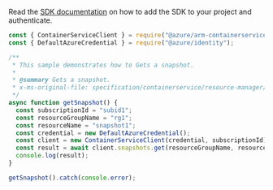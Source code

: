 Read the [SDK documentation](https://github.com/Azure/azure-sdk-for-js/blob/%40azure%2Farm-containerservice_16.0.0/sdk/containerservice/arm-containerservice/README.md) on how to add the SDK to your project and authenticate.

```javascript
const { ContainerServiceClient } = require("@azure/arm-containerservice");
const { DefaultAzureCredential } = require("@azure/identity");

/**
 * This sample demonstrates how to Gets a snapshot.
 *
 * @summary Gets a snapshot.
 * x-ms-original-file: specification/containerservice/resource-manager/Microsoft.ContainerService/stable/2022-03-01/examples/SnapshotsGet.json
 */
async function getSnapshot() {
  const subscriptionId = "subid1";
  const resourceGroupName = "rg1";
  const resourceName = "snapshot1";
  const credential = new DefaultAzureCredential();
  const client = new ContainerServiceClient(credential, subscriptionId);
  const result = await client.snapshots.get(resourceGroupName, resourceName);
  console.log(result);
}

getSnapshot().catch(console.error);
```
